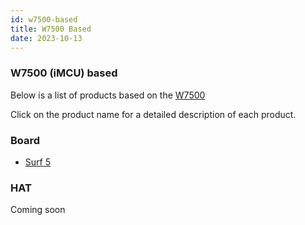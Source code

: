 ```yaml
---
id: w7500-based
title: W7500 Based
date: 2023-10-13
---
```


### W7500 (iMCU) based

Below is a list of products based on the [W7500](./../../iMCU/W7500/Overview.md)
    
Click on the product name for a detailed description of each product.

### Board

* [Surf 5](./surf5.md)


### HAT

Coming soon
